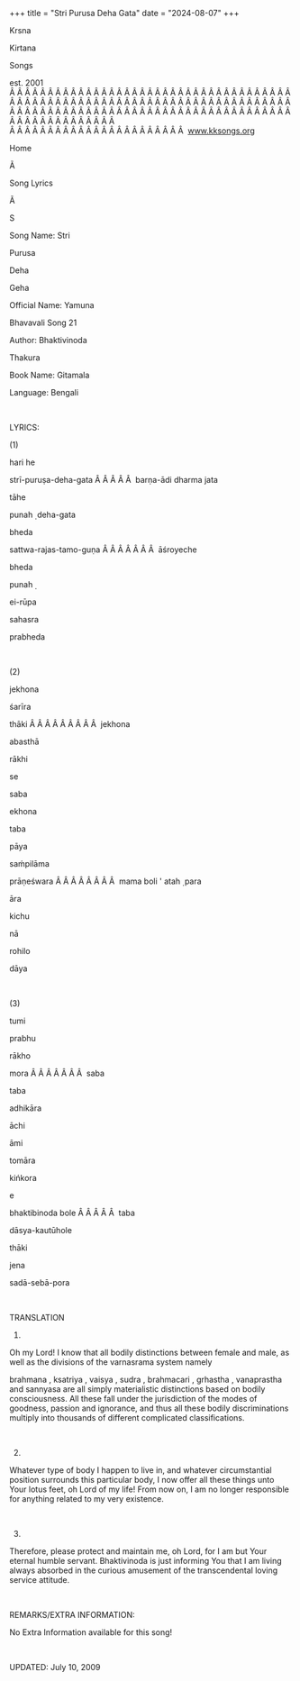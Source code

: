 +++ 
title = "Stri Purusa Deha Gata"
date = "2024-08-07"
+++

Krsna
 
Kirtana
 
Songs

est. 2001
Â Â Â Â Â Â Â Â Â Â Â Â Â Â Â Â Â Â Â Â Â Â Â Â Â Â Â Â Â Â Â Â Â Â Â Â Â Â Â Â Â Â Â Â Â Â Â Â Â Â Â Â Â Â Â Â Â Â Â Â Â Â Â Â Â Â Â Â Â Â Â Â Â Â Â Â Â Â Â Â Â Â Â Â Â Â Â Â Â Â Â Â Â Â Â Â Â Â Â Â Â Â Â Â Â Â Â Â Â Â Â Â Â Â Â Â Â Â Â Â Â Â Â Â Â  
Â Â Â Â Â Â Â Â Â Â Â Â Â Â Â Â Â Â Â Â Â Â Â  
www.kksongs.org








Home


Ã 
 
Song Lyrics
 
Ã 
 
S


Song Name: 
Stri
 
Purusa
 
Deha
 
Geha


Official Name: 
Yamuna
 
Bhavavali
 Song 21


Author: 
Bhaktivinoda
 
Thakura


Book Name: 
Gitamala


Language: 
Bengali


 


LYRICS:


(1)


hari
 he


strī-puruṣa-deha-gata
Â Â Â Â Â  
barṇa-ādi
 dharma 
jata


tāhe
 
punah
̣ 
deha-gata
 
bheda


sattwa-rajas-tamo-guṇa
Â Â Â Â Â Â Â  
āśroyeche
 
bheda
 
punah
̣


ei-rūpa
 
sahasra
 
prabheda


 


(2)


jekhona
 
śarīra
 
thāki
Â Â Â Â Â Â Â Â Â  
jekhona
 
abasthā
 
rākhi


se
 
saba
 
ekhona


taba
 
pāya


saḿpilāma
 
prāṇeśwara
Â Â Â Â Â Â Â Â  
mama 
boli
' 
atah
̣ 
para


āra
 
kichu
 
nā
 
rohilo


dāya


 


(3)


tumi
 
prabhu
 
rākho
 
mora
Â Â Â Â Â Â Â  
saba
 
taba
 
adhikāra


āchi
 
āmi
 
tomāra
 
kińkora


e
 
bhaktibinoda
 bole
Â Â Â Â Â  
taba
 
dāsya-kautūhole


thāki
 
jena
 
sadā-sebā-pora


 


TRANSLATION


1)
Oh my Lord! I know that all bodily distinctions between female and male, as
well as the divisions of the 
varnasrama
 system namely

brahmana
, 
ksatriya
, 
vaisya
, 
sudra
, 
brahmacari
, 
grhastha
, 
vanaprastha
 and 
sannyasa
 are all
simply materialistic distinctions based on bodily consciousness. All these fall
under the jurisdiction of the modes of goodness, passion and ignorance, and
thus all these bodily discriminations multiply into thousands of different
complicated classifications.


 


2)
Whatever type of body I happen to live in, and whatever circumstantial position
surrounds this particular body, I now offer all these things unto Your lotus
feet, oh Lord of my life! From now on, I am no longer responsible for anything
related to my very existence.


 


3)
Therefore, please protect and maintain me, oh Lord, for I am but Your eternal
humble servant. 
Bhaktivinoda
 is just informing You
that I am living always absorbed in the curious amusement of the transcendental
loving service attitude.


 


REMARKS/EXTRA INFORMATION:


No
Extra Information available for this song!


 


UPDATED:
 July 10, 2009